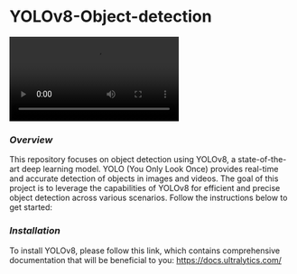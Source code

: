 # YOLOv8-Object-detection

![alt text]( https://github.com/pahaht/YOLOv8-Object-detection/cars-detection.mp4)  

### *Overview*
This repository focuses on object detection using YOLOv8, a state-of-the-art deep learning model. 
YOLO (You Only Look Once) provides real-time and accurate detection of objects in images and videos.
The goal of this project is to leverage the capabilities of YOLOv8 for efficient and precise
object detection across various scenarios. Follow the instructions below to get started:

### *Installation*
To install YOLOv8, please follow this link, which contains comprehensive 
documentation that will be beneficial to you: https://docs.ultralytics.com/


